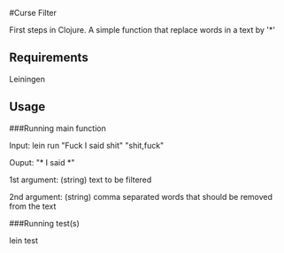 #Curse Filter

First steps in Clojure.
A simple function that replace words in a text by '*'

## Requirements

Leiningen

## Usage

###Running main function

Input: lein run "Fuck I said shit" "shit,fuck"

Ouput: "* I said *"

1st argument: (string) text to be filtered

2nd argument: (string) comma separated words that should be removed from the text

###Running test(s)

lein test

